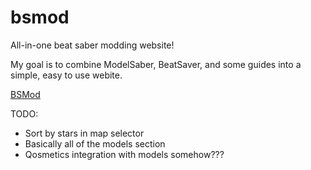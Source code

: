 # bsmod
All-in-one beat saber modding website!

My goal is to combine ModelSaber, BeatSaver, and some guides into a simple, easy to use webite.


[BSMod](https://bsm.sushipython.us)

TODO:
- Sort by stars in map selector
- Basically all of the models section
- Qosmetics integration with models somehow???
